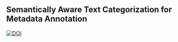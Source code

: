 ## Semantically Aware Text Categorization for Metadata Annotation

[![DOI](https://www.zenodo.org/badge/151693297.svg)](https://www.zenodo.org/badge/latestdoi/151693297)




